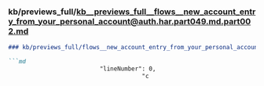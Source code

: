### kb/previews_full/kb__previews_full__flows__new_account_entry_from_your_personal_account@auth.har.part049.md.part002.md

```md
### kb/previews_full/flows__new_account_entry_from_your_personal_account@auth.har.part049.md (part 002)

```md
                          "lineNumber": 0,
                                      "c
```

```

```
